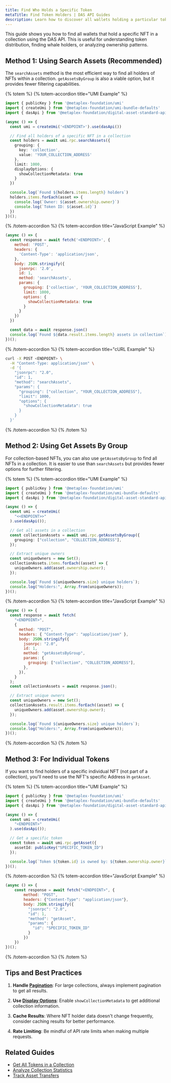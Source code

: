 ```yaml
---
title: Find Who Holds a Specific Token
metaTitle: Find Token Holders | DAS API Guides
description: Learn how to discover all wallets holding a particular token
---
```


This guide shows you how to find all wallets that hold a specific NFT in a collection using the DAS API. This is useful for understanding token distribution, finding whale holders, or analyzing ownership patterns.

## Method 1: Using Search Assets (Recommended)

The `searchAssets` method is the most efficient way to find all holders of NFTs within a collection. `getAssetsByGroup` is also a viable option, but it provides fewer filtering capabilities.

{% totem %}
{% totem-accordion title="UMI Example" %}

```typescript
import { publicKey } from '@metaplex-foundation/umi'
import { createUmi } from '@metaplex-foundation/umi-bundle-defaults'
import { dasApi } from '@metaplex-foundation/digital-asset-standard-api'

(async () => {
  const umi = createUmi('<ENDPOINT>').use(dasApi())

  // Find all holders of a specific NFT in a collection
  const holders = await umi.rpc.searchAssets({
    grouping: {
      key: 'collection',
      value: 'YOUR_COLLECTION_ADDRESS'
    },
    limit: 1000,
    displayOptions: {
      showCollectionMetadata: true
    }
  })

  console.log(`Found ${holders.items.length} holders`)
  holders.items.forEach(asset => {
    console.log(`Owner: ${asset.ownership.owner}`)
    console.log(`Token ID: ${asset.id}`)
  })
})();
```

{% /totem-accordion %}
{% totem-accordion title="JavaScript Example" %}

```javascript
(async () => {
  const response = await fetch('<ENDPOINT>', {
    method: 'POST',
    headers: {
      'Content-Type': 'application/json',
    },
    body: JSON.stringify({
      jsonrpc: '2.0',
      id: 1,
      method: 'searchAssets',
      params: {
        grouping: ['collection', 'YOUR_COLLECTION_ADDRESS'],
        limit: 1000,
        options: {
          showCollectionMetadata: true
        }
      }
    })
  })

  const data = await response.json()
  console.log(`Found ${data.result.items.length} assets in collection`)
})();
```

{% /totem-accordion %}
{% totem-accordion title="cURL Example" %}
```bash
curl -X POST <ENDPOINT> \
  -H "Content-Type: application/json" \
  -d '{
    "jsonrpc": "2.0",
    "id": 1,
    "method": "searchAssets",
    "params": {
      "grouping": ["collection", "YOUR_COLLECTION_ADDRESS"],
      "limit": 1000,
      "options": {
        "showCollectionMetadata": true
      }
    }
  }'
```

{% /totem-accordion %}
{% /totem %}

## Method 2: Using Get Assets By Group

For collection-based NFTs, you can also use `getAssetsByGroup` to find all NFTs in a collection. It is easier to use than `searchAssets` but provides fewer options for further filtering.

{% totem %}
{% totem-accordion title="UMI Example" %}

```typescript
import { publicKey } from '@metaplex-foundation/umi'
import { createUmi } from '@metaplex-foundation/umi-bundle-defaults'
import { dasApi } from '@metaplex-foundation/digital-asset-standard-api'

(async () => {
  const umi = createUmi(
    "<<ENDPOINT>>"
  ).use(dasApi());

  // Get all assets in a collection
  const collectionAssets = await umi.rpc.getAssetsByGroup({
    grouping: ["collection", "COLLECTION_ADDRESS"],
  });

  // Extract unique owners
  const uniqueOwners = new Set();
  collectionAssets.items.forEach((asset) => {
    uniqueOwners.add(asset.ownership.owner);
  });

  console.log(`Found ${uniqueOwners.size} unique holders`);
  console.log("Holders:", Array.from(uniqueOwners));
})();
```

{% /totem-accordion %}
{% totem-accordion title="JavaScript Example" %}

```javascript
(async () => {
  const response = await fetch(
    "<ENDPOINT>",
    {
      method: "POST",
      headers: { "Content-Type": "application/json" },
      body: JSON.stringify({
        jsonrpc: "2.0",
        id: 1,
        method: "getAssetsByGroup",
        params: {
          grouping: ["collection", "COLLECTION_ADDRESS"],
        },
      }),
    }
  );
  const collectionAssets = await response.json();

  // Extract unique owners
  const uniqueOwners = new Set();
  collectionAssets.result.items.forEach((asset) => {
    uniqueOwners.add(asset.ownership.owner);
  });

  console.log(`Found ${uniqueOwners.size} unique holders`);
  console.log("Holders:", Array.from(uniqueOwners));
})();
```

{% /totem-accordion %}
{% /totem %}

## Method 3: For Individual Tokens
If you want to find holders of a specific individual NFT (not part of a collection), you'll need to use the NFT's specific Address in `getAsset`.

{% totem %}
{% totem-accordion title="UMI Example" %}

```typescript
import { publicKey } from '@metaplex-foundation/umi'
import { createUmi } from '@metaplex-foundation/umi-bundle-defaults'
import { dasApi } from '@metaplex-foundation/digital-asset-standard-api'

(async () => {
  const umi = createUmi(
    "<ENDPOINT>"
  ).use(dasApi());

  // Get a specific token
  const token = await umi.rpc.getAsset({
    assetId: publicKey("SPECIFIC_TOKEN_ID")
  });

  console.log(`Token ${token.id} is owned by: ${token.ownership.owner}`);
})();
```
{% /totem-accordion %}
{% totem-accordion title="JavaScript Example" %}

```javascript
(async () => {
    const response = await fetch("<ENDPOINT>", {
        method: "POST",
        headers: {"Content-Type": "application/json"},
        body: JSON.stringify({
          "jsonrpc": "2.0",
          "id": 1,
          "method": "getAsset",
          "params": {
            "id": "SPECIFIC_TOKEN_ID"
          }
        })
    })
})();
```

{% /totem-accordion %}
{% /totem %}

## Tips and Best Practices

1. **Handle [Pagination](/das-api/guides/pagination)**: For large collections, always implement pagination to get all results.

2. **Use [Display Options](/das-api/guides/display-options)**: Enable `showCollectionMetadata` to get additional collection information.

3. **Cache Results**: Where NFT holder data doesn't change frequently, consider caching results for better performance.

4. **Rate Limiting**: Be mindful of API rate limits when making multiple requests.

## Related Guides

- [Get All Tokens in a Collection](/das-api/guides/get-collection-nfts)
- [Analyze Collection Statistics](/das-api/guides/collection-statistics)
- [Track Asset Transfers](/das-api/guides/track-transfers)